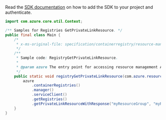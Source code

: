 Read the [SDK documentation](https://github.com/Azure/azure-sdk-for-java/blob/azure-resourcemanager_2.15.0/sdk/resourcemanager/azure-resourcemanager/README.md) on how to add the SDK to your project and authenticate.

```java
import com.azure.core.util.Context;

/** Samples for Registries GetPrivateLinkResource. */
public final class Main {
    /*
     * x-ms-original-file: specification/containerregistry/resource-manager/Microsoft.ContainerRegistry/stable/2021-09-01/examples/RegistryGetPrivateLinkResource.json
     */
    /**
     * Sample code: RegistryGetPrivateLinkResource.
     *
     * @param azure The entry point for accessing resource management APIs in Azure.
     */
    public static void registryGetPrivateLinkResource(com.azure.resourcemanager.AzureResourceManager azure) {
        azure
            .containerRegistries()
            .manager()
            .serviceClient()
            .getRegistries()
            .getPrivateLinkResourceWithResponse("myResourceGroup", "myRegistry", "registry", Context.NONE);
    }
}
```

